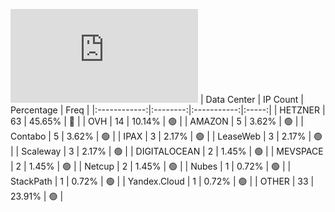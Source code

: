 ![Diagramm](https://github.com/obajay/StateSync-snapshots/blob/main/Projects/Juno/1/README.md)
| Data Center | IP Count | Percentage | Freq |
|:------------:|:--------:|:-----------:|:-----:|
| HETZNER | 63 | 45.65% | 🔴 |
| OVH | 14 | 10.14% | 🟢 |
| AMAZON | 5 | 3.62% | 🟢 |
| Contabo | 5 | 3.62% | 🟢 |
| IPAX | 3 | 2.17% | 🟢 |
| LeaseWeb | 3 | 2.17% | 🟢 |
| Scaleway | 3 | 2.17% | 🟢 |
| DIGITALOCEAN | 2 | 1.45% | 🟢 |
| MEVSPACE | 2 | 1.45% | 🟢 |
| Netcup | 2 | 1.45% | 🟢 |
| Nubes | 1 | 0.72% | 🟢 |
| StackPath | 1 | 0.72% | 🟢 |
| Yandex.Cloud | 1 | 0.72% | 🟢 |
| OTHER | 33 | 23.91% | 🟢 |